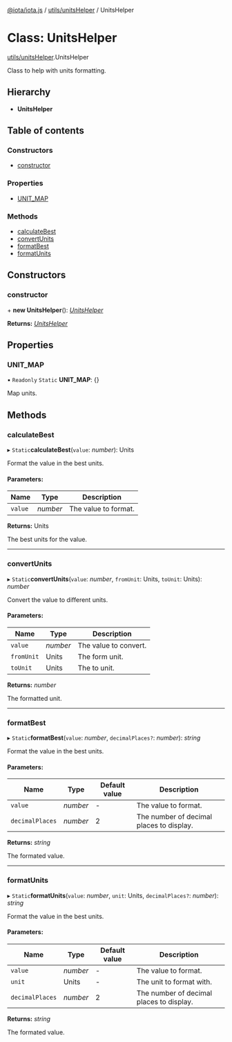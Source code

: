 [@iota/iota.js](../../README.md) / [utils/unitsHelper](../../modules/utils_unitshelper.md) / UnitsHelper

# Class: UnitsHelper

[utils/unitsHelper](../../modules/utils_unitshelper.md).UnitsHelper

Class to help with units formatting.

## Hierarchy

* **UnitsHelper**

## Table of contents

### Constructors

- [constructor](unitshelper.unitshelper.md#constructor)

### Properties

- [UNIT\_MAP](unitshelper.unitshelper.md#unit_map)

### Methods

- [calculateBest](unitshelper.unitshelper.md#calculatebest)
- [convertUnits](unitshelper.unitshelper.md#convertunits)
- [formatBest](unitshelper.unitshelper.md#formatbest)
- [formatUnits](unitshelper.unitshelper.md#formatunits)

## Constructors

### constructor

\+ **new UnitsHelper**(): [*UnitsHelper*](unitshelper.unitshelper.md)

**Returns:** [*UnitsHelper*](unitshelper.unitshelper.md)

## Properties

### UNIT\_MAP

▪ `Readonly` `Static` **UNIT\_MAP**: {}

Map units.

## Methods

### calculateBest

▸ `Static`**calculateBest**(`value`: *number*): Units

Format the value in the best units.

#### Parameters:

Name | Type | Description |
------ | ------ | ------ |
`value` | *number* | The value to format.   |

**Returns:** Units

The best units for the value.

___

### convertUnits

▸ `Static`**convertUnits**(`value`: *number*, `fromUnit`: Units, `toUnit`: Units): *number*

Convert the value to different units.

#### Parameters:

Name | Type | Description |
------ | ------ | ------ |
`value` | *number* | The value to convert.   |
`fromUnit` | Units | The form unit.   |
`toUnit` | Units | The to unit.   |

**Returns:** *number*

The formatted unit.

___

### formatBest

▸ `Static`**formatBest**(`value`: *number*, `decimalPlaces?`: *number*): *string*

Format the value in the best units.

#### Parameters:

Name | Type | Default value | Description |
------ | ------ | ------ | ------ |
`value` | *number* | - | The value to format.   |
`decimalPlaces` | *number* | 2 | The number of decimal places to display.   |

**Returns:** *string*

The formated value.

___

### formatUnits

▸ `Static`**formatUnits**(`value`: *number*, `unit`: Units, `decimalPlaces?`: *number*): *string*

Format the value in the best units.

#### Parameters:

Name | Type | Default value | Description |
------ | ------ | ------ | ------ |
`value` | *number* | - | The value to format.   |
`unit` | Units | - | The unit to format with.   |
`decimalPlaces` | *number* | 2 | The number of decimal places to display.   |

**Returns:** *string*

The formated value.
